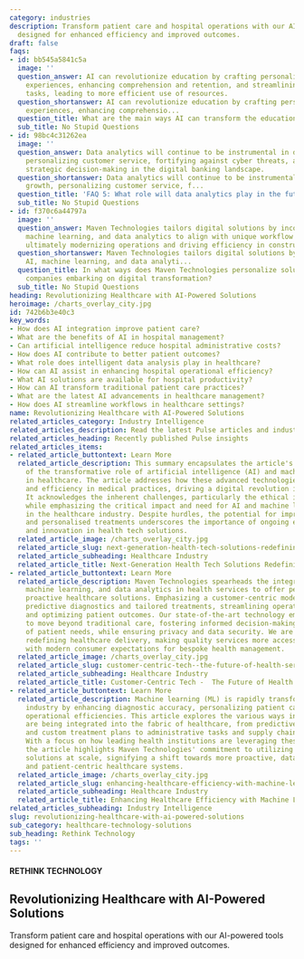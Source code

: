 ```yaml
---
category: industries
description: Transform patient care and hospital operations with our AI-powered tools
  designed for enhanced efficiency and improved outcomes.
draft: false
faqs:
- id: bb545a5841c5a
  image: ''
  question_answer: AI can revolutionize education by crafting personalized learning
    experiences, enhancing comprehension and retention, and streamlining administrative
    tasks, leading to more efficient use of resources.
  question_shortanswer: AI can revolutionize education by crafting personalized learning
    experiences, enhancing comprehensio...
  question_title: What are the main ways AI can transform the education sector?
  sub_title: No Stupid Questions
- id: 98bc4c31262ea
  image: ''
  question_answer: Data analytics will continue to be instrumental in driving growth,
    personalizing customer service, fortifying against cyber threats, and enabling
    strategic decision-making in the digital banking landscape.
  question_shortanswer: Data analytics will continue to be instrumental in driving
    growth, personalizing customer service, f...
  question_title: 'FAQ 5: What role will data analytics play in the future of banking?'
  sub_title: No Stupid Questions
- id: f370c6a44797a
  image: ''
  question_answer: Maven Technologies tailors digital solutions by incorporating AI,
    machine learning, and data analytics to align with unique workflow requirements,
    ultimately modernizing operations and driving efficiency in construction projects.
  question_shortanswer: Maven Technologies tailors digital solutions by incorporating
    AI, machine learning, and data analyti...
  question_title: In what ways does Maven Technologies personalize solutions for construction
    companies embarking on digital transformation?
  sub_title: No Stupid Questions
heading: Revolutionizing Healthcare with AI-Powered Solutions
heroimage: /charts_overlay_city.jpg
id: 742b6b3e40c3
key_words:
- How does AI integration improve patient care?
- What are the benefits of AI in hospital management?
- Can artificial intelligence reduce hospital administrative costs?
- How does AI contribute to better patient outcomes?
- What role does intelligent data analysis play in healthcare?
- How can AI assist in enhancing hospital operational efficiency?
- What AI solutions are available for hospital productivity?
- How can AI transform traditional patient care practices?
- What are the latest AI advancements in healthcare management?
- How does AI streamline workflows in healthcare settings?
name: Revolutionizing Healthcare with AI-Powered Solutions
related_articles_category: Industry Intelligence
related_articles_description: Read the latest Pulse articles and industry insights.
related_articles_heading: Recently published Pulse insights
related_articles_items:
- related_article_buttontext: Learn More
  related_article_description: This summary encapsulates the article's exploration
    of the transformative role of artificial intelligence (AI) and machine learning
    in healthcare. The article addresses how these advanced technologies enhance precision
    and efficiency in medical practices, driving a digital revolution in patient care.
    It acknowledges the inherent challenges, particularly the ethical implications,
    while emphasizing the critical impact and need for AI and machine learning integration
    in the healthcare industry. Despite hurdles, the potential for improved diagnostics
    and personalised treatments underscores the importance of ongoing exploration
    and innovation in health tech solutions.
  related_article_image: /charts_overlay_city.jpg
  related_article_slug: next-generation-health-tech-solutions-redefining-practice
  related_article_subheading: Healthcare Industry
  related_article_title: Next-Generation Health Tech Solutions Redefining Practice
- related_article_buttontext: Learn More
  related_article_description: Maven Technologies spearheads the integration of AI,
    machine learning, and data analytics in health services to offer personalized,
    proactive healthcare solutions. Emphasizing a customer-centric model, we facilitate
    predictive diagnostics and tailored treatments, streamlining operational efficiency
    and optimizing patient outcomes. Our state-of-the-art technology empowers providers
    to move beyond traditional care, fostering informed decision-making and anticipation
    of patient needs, while ensuring privacy and data security. We are committed to
    redefining healthcare delivery, making quality services more accessible and aligning
    with modern consumer expectations for bespoke health management.
  related_article_image: /charts_overlay_city.jpg
  related_article_slug: customer-centric-tech--the-future-of-health-services
  related_article_subheading: Healthcare Industry
  related_article_title: Customer-Centric Tech -  The Future of Health Services
- related_article_buttontext: Learn More
  related_article_description: Machine learning (ML) is rapidly transforming the healthcare
    industry by enhancing diagnostic accuracy, personalizing patient care, and improving
    operational efficiencies. This article explores the various ways in which ML algorithms
    are being integrated into the fabric of healthcare, from predictive analytics
    and custom treatment plans to administrative tasks and supply chain management.
    With a focus on how leading health institutions are leveraging these advancements,
    the article highlights Maven Technologies' commitment to utilizing ML for value-driven
    solutions at scale, signifying a shift towards more proactive, data-informed,
    and patient-centric healthcare systems.
  related_article_image: /charts_overlay_city.jpg
  related_article_slug: enhancing-healthcare-efficiency-with-machine-learning
  related_article_subheading: Healthcare Industry
  related_article_title: Enhancing Healthcare Efficiency with Machine Learning
related_articles_subheading: Industry Intelligence
slug: revolutionizing-healthcare-with-ai-powered-solutions
sub_category: healthcare-technology-solutions
sub_heading: Rethink Technology
tags: ''
---
```


#### RETHINK TECHNOLOGY
## Revolutionizing Healthcare with AI-Powered Solutions
Transform patient care and hospital operations with our AI-powered tools designed for enhanced efficiency and improved outcomes.